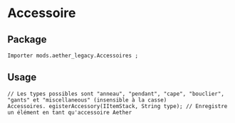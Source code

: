 # Accessoire

## Package

```zenscript
Importer mods.aether_legacy.Accessoires ;
```
## Usage

```zenscript
// Les types possibles sont "anneau", "pendant", "cape", "bouclier", "gants" et "miscellaneous" (insensible à la casse)
Accessoires. egisterAccessory(IItemStack, String type); // Enregistre un élément en tant qu'accessoire Aether
```
